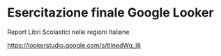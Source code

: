 # Esercitazione finale Google Looker

Report Libri Scolastici nelle regioni Italiane

https://lookerstudio.google.com/s/tIlnedWq_l8
